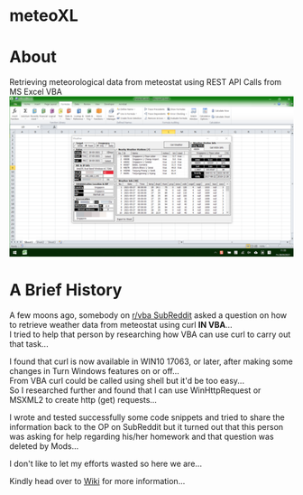 # meteoXL
# About
Retrieving meteorological data from meteostat using REST API Calls from MS Excel VBA
![meteoXL MainUI](/images/meteoXL%20on%202021-05-28_11-33-38%20masked.png)

# A Brief History
A few moons ago, somebody on [r/vba SubReddit](https://www.reddit.com/r/vba/) asked a question on how to retrieve weather data from meteostat using curl <b>IN VBA</b>...\
I tried to help that person by researching how VBA can use curl to carry out that task...

I found that curl is now available in WIN10 17063, or later, after making some changes in Turn Windows features on or off...\
From VBA curl could be called using shell but it'd be too easy...\
So I researched further and found that I can use WinHttpRequest or MSXML2 to create http (get) requests...

I wrote and tested successfully some code snippets and tried to share the information back to the OP on SubReddit but it turned out that this person was asking for help regarding his/her homework and that question was deleted by Mods...

I don't like to let my efforts wasted so here we are...

Kindly head over to [Wiki](https://github.com/NLYinMaung/meteoXL/wiki) for more information...
